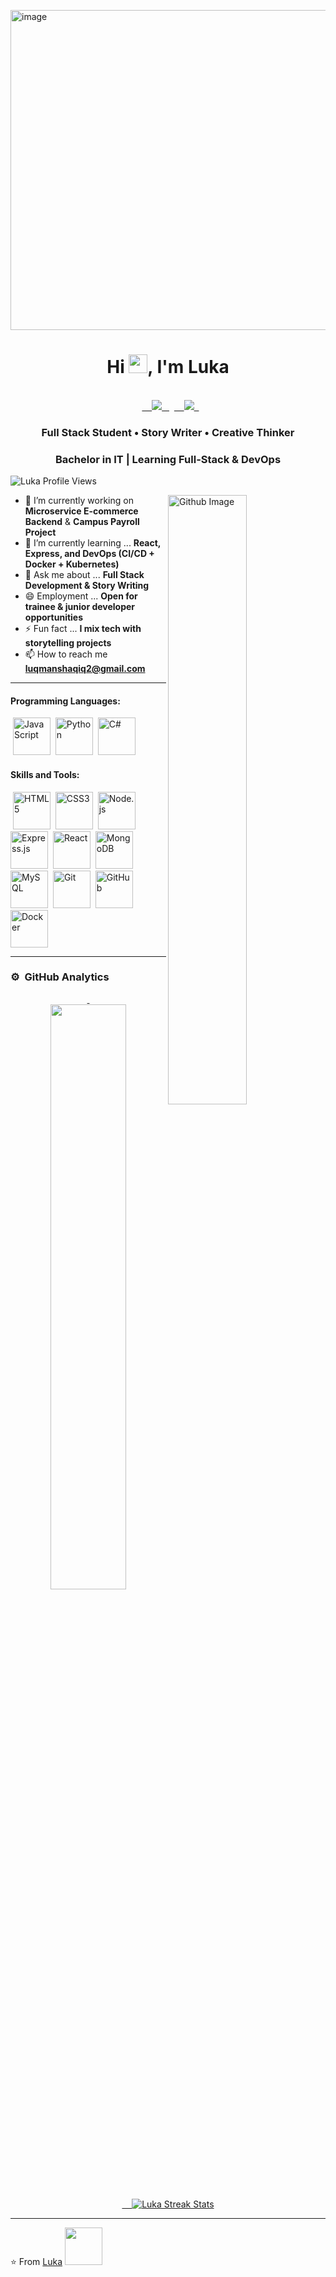 <img width="512" height="512" alt="image" src="https://github.com/user-attachments/assets/a765a45f-1750-499d-8b17-85891b4e9745" /><h1 align="center">Hi <img src="https://raw.githubusercontent.com/iampavangandhi/iampavangandhi/master/gifs/Hi.gif" width="30px">, I'm Luka</h1>

<p align="center"><br/>
  <a href="https://www.linkedin.com/in/">
    <img src="https://img.shields.io/badge/linkedin-luka-blue">
  </a>
  <a href="mailto:luqmanshaqiq2@gmail.com">
    <img src="https://img.shields.io/badge/email-luqmanshaqiq2%40gmail.com-red">
  </a>
</p>

<h3 align="center">Full Stack Student • Story Writer • Creative Thinker</h3>
<h3 align="center">Bachelor in IT | Learning Full-Stack & DevOps</h3>
<p align="left"> <img src="https://komarev.com/ghpvc/?username=Luka&label=Profile%20Views&color=blue&style=flat" alt="Luka Profile Views"/> </p>

<img width="50%" align="right" alt="Github Image" src="https://raw.githubusercontent.com/onimur/.github/master/.resources/git-header.svg" />

- 🔭 I’m currently working on **Microservice E-commerce Backend** & **Campus Payroll Project**
- 🌱 I’m currently learning ... **React, Express, and DevOps (CI/CD + Docker + Kubernetes)**
- 💬 Ask me about ... **Full Stack Development & Story Writing**
- 😄 Employment ... **Open for trainee & junior developer opportunities**
- ⚡ Fun fact ... **I mix tech with storytelling projects**
- 📫 How to reach me **luqmanshaqiq2@gmail.com**

---

<h4>Programming Languages: </h4>
<p align="left">
 <img src="https://img.icons8.com/color/48/000000/javascript--v1.png" alt="JavaScript" width="60" height="60"/>
 <img src="https://img.icons8.com/color/48/000000/python.png" alt="Python" width="60" height="60"/>
 <img src="https://img.icons8.com/?size=100&id=Fycm8TUhWmFU&format=png&color=000000" alt="C#" width="60" height="60"/>
 
</p>

<h4>Skills and Tools: </h4>
<p align="left">
 <img src="https://img.icons8.com/color/48/000000/html-5--v1.png" alt="HTML5" width="60" height="60"/>
 <img src="https://img.icons8.com/color/48/000000/css3.png" alt="CSS3" width="60" height="60"/>
 <img src="https://img.icons8.com/color/48/000000/nodejs.png" alt="Node.js" width="60" height="60"/>
 <img src="https://img.icons8.com/color/48/000000/express-js.png" alt="Express.js" width="60" height="60"/>
 <img src="https://img.icons8.com/color/48/000000/react-native.png" alt="React" width="60" height="60"/>
 <img src="https://img.icons8.com/color/48/000000/mongodb.png" alt="MongoDB" width="60" height="60"/>
 <img src="https://img.icons8.com/color/48/000000/mysql-logo.png" alt="MySQL" width="60" height="60"/>
 <img src="https://img.icons8.com/color/48/000000/git.png" alt="Git" width="60" height="60"/>
 <img src="https://img.icons8.com/color/48/000000/github.png" alt="GitHub" width="60" height="60"/>
 <img src="https://img.icons8.com/color/48/000000/docker.png" alt="Docker" width="60" height="60"/>
</p>

---

### ⚙️ &nbsp;GitHub Analytics

<p align="center">
<a href="https://github.com/Luka">
  <img width="49%" src="https://github-readme-stats.vercel.app/api/top-langs?username=Luka&layout=compact&hide=html&langs_count=5&theme=algolia&hide_border=true"/>&nbsp;
  <img src="https://github-readme-streak-stats.herokuapp.com/?user=Luka&theme=algolia&hide_border=true" alt="Luka Streak Stats" />
</a>
</p>

---

⭐️ From [Luka](https://github.com/Luka) <img src="https://media.giphy.com/media/LnQjpWaON8nhr21vNW/giphy.gif" width="60">
